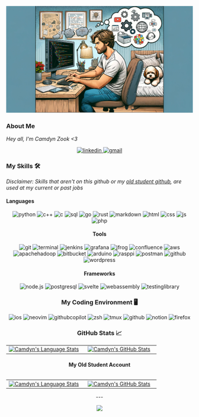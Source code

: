 <img src="./banner.png" alt="name banner" />

### About Me

*Hey all, I'm Camdyn Zook <3*

<div align="center">
<!-- TODO NEED PORTFOLIO
<a href="https://jeffreychiu.dev/">
<img src="https://img.shields.io/badge/check%20out%20my%20Portfolio-042549?style=for-the-badge&logo=moleculer&logoColor=white" alt="portfolio" />
</a>
-->
<a href="https://www.linkedin.com/in/camdyn-zook">
<img src="https://img.shields.io/badge/visit%20my%20Linkedin-0A66C2?style=for-the-badge&logo=linkedin&logoColor=white" alt="linkedin" />
</a>
<a href="mailto:camdynzook@gmail.com">
<img src="https://img.shields.io/badge/email%20me-EA4335?style=for-the-badge&logo=gmail&logoColor=white" alt="gmail" />
</a>
</div>

### My Skills 🛠

*Disclaimer: Skills that aren't on this github or my [old student github](https://github.com/czook), are used at my current or past jobs*

#### Languages
<div align="center">
<img src="https://img.shields.io/badge/python-3776AB?style=for-the-badge&logo=python&logoColor=white" alt="python" />
<img src="https://img.shields.io/badge/C%2B%2B-00599C?style=for-the-badge&logo=c%2B%2B&logoColor=white" alt="c++" />
<img src="https://img.shields.io/badge/C-00599C?style=for-the-badge&logo=c&logoColor=white" alt="c" />
<img src="https://img.shields.io/badge/SQL-407AFC?style=for-the-badge&logo=icloud&logoColor=white" alt="sql" />
<img src="https://img.shields.io/badge/Go-00ADD8?style=for-the-badge&logo=go&logoColor=white" alt="go" />
<img src="https://img.shields.io/badge/Rust-000000?style=for-the-badge&logo=rust&logoColor=white" alt="rust" />
<img src="https://img.shields.io/badge/Markdown-000000?style=for-the-badge&logo=markdown&logoColor=white" alt="markdown" />
<img src="https://img.shields.io/badge/HTML-E34F26?style=for-the-badge&logo=html5&logoColor=white" alt="html" />
<img src="https://img.shields.io/badge/css-1572B6?style=for-the-badge&logo=css3&logoColor=white" alt="css" />
<img src="https://img.shields.io/badge/JavaScript-F7DF1E?style=for-the-badge&logo=javascript&logoColor=black" alt="js" />
<img src="https://img.shields.io/badge/php-777BB4?style=for-the-badge&logo=php&logoColor=white" alt="php" />

#### Tools
<div align="center">
<img src="https://img.shields.io/badge/Git-F05032?style=for-the-badge&logo=git&logoColor=white" alt="git" />
<img src="https://img.shields.io/badge/terminal%20commands-black?style=for-the-badge&logo=windows%20terminal&logoColor=white" alt="terminal" />
<img src="https://img.shields.io/badge/Jenkins-D24939?style=for-the-badge&logo=jenkins&logoColor=black" alt="jenkins" />
<img src="https://img.shields.io/badge/Grafana-66CCFF?style=for-the-badge&logo=grafana&logoColor=black" alt="grafana" />
<img src="https://img.shields.io/badge/JFrog-40BE46?style=for-the-badge&logo=jfrog&logoColor=black" alt="jfrog" />
<img src="https://img.shields.io/badge/confluence-172B4D?style=for-the-badge&logo=confluence&logoColor=white" alt="confluence" />
<img src="https://img.shields.io/badge/aws-232F3E?style=for-the-badge&logo=amazonaws&logoColor=white" alt="aws" />
<img src="https://img.shields.io/badge/Hadoop-66CCFF?style=for-the-badge&logo=apachehadoop&logoColor=black" alt="apachehadoop" />
<img src="https://img.shields.io/badge/Bitbucket-0052CC?style=for-the-badge&logo=bitbucket&logoColor=white" alt="bitbucket" />
<img src="https://img.shields.io/badge/Arduino-00878F?style=for-the-badge&logo=arduino&logoColor=white" alt="arduino" />
<img src="https://img.shields.io/badge/RaspberryPI-A22846?style=for-the-badge&logo=raspberrypi&logoColor=white" alt="rasppi" />
<img src="https://img.shields.io/badge/postman-FF6C37?style=for-the-badge&logo=postman&logoColor=white" alt="postman" />
<img src="https://img.shields.io/badge/GitHub-100000?style=for-the-badge&logo=github&logoColor=white" alt="github" />
<img src="https://img.shields.io/badge/wordpress-21759b?style=for-the-badge&logo=wordpress&logoColor=white" alt="wordpress" />
</div>

#### Frameworks 
<div align="center">
<img src="https://img.shields.io/badge/node.js-339933?style=for-the-badge&logo=node-dot-js&logoColor=white" alt="node.js" />
<img src="https://img.shields.io/badge/postgresql-336791?style=for-the-badge&logo=postgresql&logoColor=white" alt="postgresql" />
<img src="https://img.shields.io/badge/Svelte-FF3E00?style=for-the-badge&logo=svelte&logoColor=white" alt="svelte" />
<img src="https://img.shields.io/badge/WebAssembly-654FF0?style=for-the-badge&logo=webassembly&logoColor=white" alt="webassembly" />
<img src="https://img.shields.io/badge/testing%20library-E33332?style=for-the-badge&logo=testinglibrary&logoColor=white" alt="testinglibrary" />
</div>

### My Coding Environment 🖥️
<div align="center">
<img src="https://img.shields.io/badge/iOS-000000?style=for-the-badge&logo=ios&logoColor=white" alt="ios" />
<img src="https://img.shields.io/badge/Neovim-57A143?style=for-the-badge&logo=neovim&logoColor=white" alt="neovim" />
<img src="https://img.shields.io/badge/Github%20Copilot-000000?style=for-the-badge&logo=githubcopilot&logoColor=white" alt="githubcopilot" />
<img src="https://img.shields.io/badge/Zsh-F15A24?style=for-the-badge&logo=zsh&logoColor=white" alt="zsh" />
<img src="https://img.shields.io/badge/tmux-1BB91F?style=for-the-badge&logo=tmux&logoColor=black" alt="tmux" />
<img src="https://img.shields.io/badge/GitHub-100000?style=for-the-badge&logo=github&logoColor=white" alt="github" />
<img src="https://img.shields.io/badge/Notion-000000?style=for-the-badge&logo=notion&logoColor=white" alt="notion" />
<img src="https://img.shields.io/badge/Firefox-FF7139?style=for-the-badge&logo=firefox&logoColor=white" alt="firefox" />
</div>


### GitHub Stats 📈
<div align="center">
  <table width="100%">
    <tbody>
      <tr>
        <td width="50%" style="border: none !important;">
        <div align="center" width="100%">
          <a href="https://github.com/zDoda">
            <img src="https://github-readme-stats.vercel.app/api/top-langs/?username=zDoda&hide=ruby&layout=compact&hide_border=true&langs_count=6" alt="Camdyn's Language Stats" vertical-align="middle"/>
          </a>
        </div>
        </td>
        <td width="50%" style="border: none !important;">
        <div align="center" width="100%">
          <a href="https://github.com/zDoda">
            <!-- <img src="https://awesome-github-stats.azurewebsites.net/user-stats/zDoda?cardType=github&theme=github" alt="Camdyn's GitHub Stats" /> -->
            <img src="https://github-readme-stats.vercel.app/api?username=zDoda&show_icons=true&hide=stars&hide_border=true" alt="Camdyn's GitHub Stats" vertical-align="middle"/>
          </a>
        </div>
        </td>
      </tr>
    </tbody>
  <table>
<div>

#### My Old Student Account
<div align="center">
  <table width="100%">
    <tbody>
      <tr>
        <td width="50%" style="border: none !important;">
        <div align="center" width="100%">
          <a href="https://github.com/czook">
            <img src="https://github-readme-stats.vercel.app/api/top-langs/?username=czook&hide=ruby&layout=compact&hide_border=true&langs_count=6" alt="Camdyn's Language Stats" vertical-align="middle"/>
          </a>
        </div>
        </td>
        <td width="50%" style="border: none !important;">
        <div align="center" width="100%">
          <a href="https://github.com/czook">
            <!-- <img src="https://awesome-github-stats.azurewebsites.net/user-stats/czook?cardType=github&theme=github" alt="Camdyn's GitHub Stats" /> -->
            <img src="https://github-readme-stats.vercel.app/api?username=czook&show_icons=true&hide=stars&hide_border=true" alt="Camdyn's GitHub Stats" vertical-align="middle"/>
          </a>
        </div>
        </td>
      </tr>
    </tbody>
  <table>
<div>
---

<div align='center'>

![](https://komarev.com/ghpvc/?username=zDoda&label=Profile+Views)

</div>

